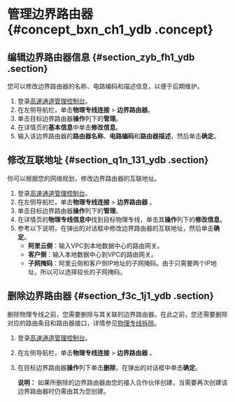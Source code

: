 # 管理边界路由器 {#concept_bxn_ch1_ydb .concept}

## 编辑边界路由器信息 {#section_zyb_fh1_ydb .section}

您可以修改边界路由器的名称、电路编码和描述信息，以便于后期维护。

1.  登录[高速通道管理控制台](https://vpc.console.aliyun.com/expressConnect#/connection/cn-hangzhou/list)。
2.  在左侧导航栏，单击**物理专线连接** \> **边界路由器**。
3.  单击目标边界路由器**操作**列下的**管理**。
4.  在详情页的**基本信息**中单击**修改信息**。
5.  输入该边界路由器的**路由器名称**、**电路编码**和**路由器描述**，然后单击**确定**。

## 修改互联地址 {#section_q1n_131_ydb .section}

你可以根据您的网络规划，修改边界路由器的互联地址。

1.  登录[高速通道管理控制台](https://vpc.console.aliyun.com/expressConnect#/connection/cn-hangzhou/list)。
2.  在左侧导航栏，单击**物理专线连接** \> **边界路由器** 。
3.  单击目标边界路由器**操作**列下的**管理**。
4.  在详情页的**物理专线信息中**找到目标物理专线，单击其**操作**列下的**修改信息**。
5.  参考以下说明，在弹出的对话框中修改边界路由器的互联地址，然后单击**确定**。
    -   **阿里云侧**：输入VPC到本地数据中心的路由网关。
    -   **客户侧**：输入本地数据中心到VPC的路由网关。
    -   **子网掩码**：阿里云侧和客户侧IP地址的子网掩码。由于只需要两个IP地址，所以可以选择较长的子网掩码。

## 删除边界路由器 {#section_f3c_1j1_ydb .section}

删除物理专线之前，您需要删除与其关联的边界路由器。在此之前，您还需要删除对应的路由条目和路由器接口，详情参见[物理专线拆除](cn.zh-CN/用户指南/物理专线拆除.md#)。

1.  登录[高速通道管理控制台](https://vpc.console.aliyun.com/expressConnect#/connection/cn-hangzhou/list)。
2.  在左侧导航栏，单击**物理专线连接** \> **边界路由器** 。
3.  在目标边界路由器**操作**列下单击**删除**，在弹出的对话框中单击**确定**。

    **说明：** 如果所删除的边界路由器由您的接入合作伙伴创建，当需要再次创建该边界路由器时仍需由其为您创建。


